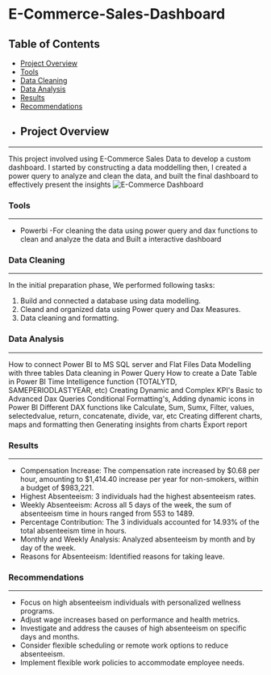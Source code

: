 # E-Commerce-Sales-Dashboard

## Table of Contents 
- [Project Overview](#project-overview)
- [Tools](#tools)
- [Data Cleaning](#data-cleaning)
- [Data Analysis](#data-analysis)
- [Results](#results)
- [Recommendations](#recommendations)
- ## Project Overview
---
This project involved using E-Commerce Sales Data to develop a custom dashboard. I started by constructing a data moddelling then, I created a power query to analyze and clean the data, and built the final dashboard to effectively present the insights
![E-Commerce Dashboard](https://github.com/user-attachments/assets/bb9f7b6a-cea1-4c97-9ac9-48bd76499d59)



### Tools 
---
- Powerbi -For cleaning the data using power query and dax functions to clean and analyze the data and Built a interactive dashboard 



### Data Cleaning
---
In the initial preparation phase, We performed following tasks:
1. Build and connected a database using data modelling.
2. Cleand and organized data using Power query and Dax Measures.
3. Data cleaning and formatting.


   
### Data Analysis 
---
How to connect Power BI to MS SQL server and Flat Files
Data Modelling with three tables
Data cleaning in Power Query
How to create a Date Table in Power BI
Time Intelligence function (TOTALYTD, SAMEPERIODLASTYEAR, etc)
Creating Dynamic and Complex KPI's
Basic to Advanced Dax Queries
Conditional Formatting's, Adding dynamic icons in Power Bl
Different DAX functions like Calculate, Sum, Sumx, Filter, values, selectedvalue, return, concatenate, divide, var, etc
Creating different charts, maps and formatting then
Generating insights from charts
Export report



### Results
---
- Compensation Increase: The compensation rate increased by $0.68 per hour, amounting to $1,414.40 increase per year for non-smokers, within a budget of $983,221.
- Highest Absenteeism: 3 individuals had the highest absenteeism rates.
- Weekly Absenteeism: Across all 5 days of the week, the sum of absenteeism time in hours ranged from 553 to 1489.
- Percentage Contribution: The 3 individuals accounted for 14.93% of the total absenteeism time in hours.
- Monthly and Weekly Analysis: Analyzed absenteeism by month and by day of the week.
- Reasons for Absenteeism: Identified reasons for taking leave.



### Recommendations
---
- Focus on high absenteeism individuals with personalized wellness programs.
- Adjust wage increases based on performance and health metrics.
- Investigate and address the causes of high absenteeism on specific days and months.
- Consider flexible scheduling or remote work options to reduce absenteeism.
- Implement flexible work policies to accommodate employee needs.

